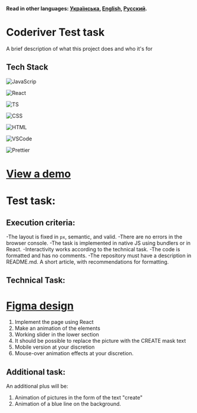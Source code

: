 **Read in other languages: [Українська](README.ua.md), [English](README.md), [Русский](README.ru.md).**

# Coderiver Test task

A brief description of what this project does and who it's for

## Tech Stack

![JavaScrip](https://img.shields.io/badge/JavaScript-323330?style=for-the-badge&logo=javascript&logoColor=F7DF1E)

![React](https://img.shields.io/badge/React-20232A?style=for-the-badge&logo=react&logoColor=61DAFB)

![TS](https://img.shields.io/badge/TypeScript-007ACC?style=for-the-badge&logo=typescript&logoColor=white)

![CSS](https://img.shields.io/badge/language-CSS-blue?logo=CSS3)

![HTML](https://img.shields.io/badge/language-HTML-blue?logo=HTML5)

![VSCode](https://img.shields.io/badge/VSCode-0078D4?style=for-the-badge&logo=visual%20studio%20code&logoColor=white)

![Prettier](https://img.shields.io/badge/prettier-1A2C34?style=for-the-badge&logo=prettier&logoColor=F7BA3E)

# [View a demo]()

# Test task:

## Execution criteria:

-The layout is fixed in `px`, semantic, and valid.
-There are no errors in the browser console.
-The task is implemented in native JS using bundlers or in React.
-Interactivity works according to the technical task.
-The code is formatted and has no comments.
-The repository must have a description in README.md. A short article, with recommendations for formatting.

## Technical Task:

# [Figma design](https://www.figma.com/file/CvIWYpVrYIsdf6sAFASlKv/design)

1. Implement the page using React
2. Make an animation of the elements
3. Working slider in the lower section
4. It should be possible to replace the picture with the CREATE mask text
5. Mobile version at your discretion
6. Mouse-over animation effects at your discretion.

## Additional task:

An additional plus will be:

1. Animation of pictures in the form of the text "create"
2. Animation of a blue line on the background.
